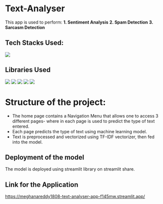 # Text-Analyser

This app is used to perform:
**1. Sentiment Analysis**
**2. Spam Detection**
**3. Sarcasm Detection**

## Tech Stacks Used:

<img src="https://img.shields.io/badge/python%20-%2314354C.svg?&style=for-the-badge&logo=python&logoColor=white"/>

## Libraries Used

<img src="https://img.shields.io/badge/numpy%20-%2314354C.svg?&style=for-the-badge&logo=numpy&logoColor=white"/> <img src="https://img.shields.io/badge/pandas%20-%2314354C.svg?&style=for-the-badge&logo=pandas&logoColor=white"/> <img src="https://img.shields.io/badge/streamlit%20-%2314354C.svg?&style=for-the-badge&logo=streamlit&logoColor=white"/> <img src="https://img.shields.io/badge/nltk%20-%2314354C.svg?&style=for-the-badge&logo=nltk&logoColor=white"/> <img src="https://img.shields.io/badge/scikitlearn%20-%2314354C.svg?&style=for-the-badge&logo=scikitlearn&logoColor=white"/>

# Structure of the project:

- The home page contains a Navigation Menu that allows one to access 3 different pages- where in each page is used to predict the type of text entered.
- Each page predicts the type of text using machine learning model.
- Text is preprocessed and vectorized using TF-IDF vectorizer, then fed into the model.

## Deployment of the model

The model is deployed using streamlit library on streamlit share.

## Link for the Application

https://meghanareddy1808-text-analyser-app-f145mw.streamlit.app/
